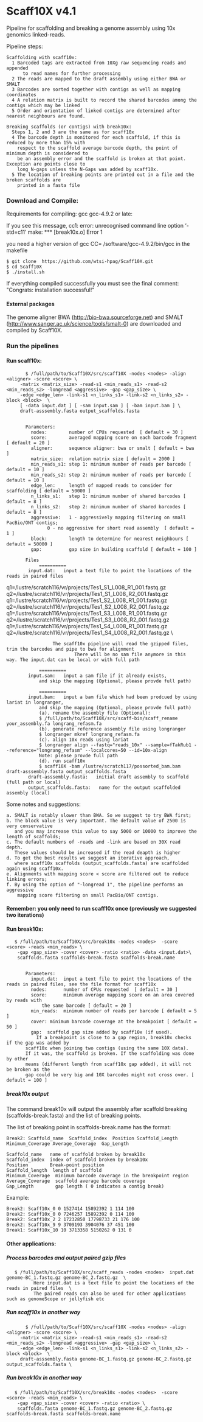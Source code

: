 # Scaff10X v4.1
Pipeline for scaffolding and breaking a genome assembly using 10x genomics linked-reads.

Pipeline steps:
        
    Scaffolding with scaff10x:
      1 Barcoded tags are extracted from 10Xg raw sequencing reads and appended 
          to read names for further processing
      2 The reads are mapped to the draft assembly using either BWA or SMALT
      3 Barcodes are sorted together with contigs as well as mapping coordinates
      4 A relation matrix is built to record the shared barcodes among the contigs which may be linked
      5 Order and orientation of linked contigs are determined after nearest neighbours are found. 
      
    Breaking scaffolds (or contigs) with break10x:
      Steps 1, 2 and 3 are the same as for scaff10x
      4 The barcode depth is monitored for each scaffold, if this is reduced by more than 15% with 
      	respect to the scaffold average barcode depth, the point of minimum depth is considered to 
		be an assembly error and the scaffold is broken at that point. Exception are points close to 
		long N-gaps unless the N-Gaps was added by scaff10x.
      5 The location of breaking points are printed out in a file and the broken scaffolds are 
      	printed in a fasta file
      

### Download and Compile:
Requirements for compiling: gcc gcc-4.9.2 or late:

If you see this message,
cc1: error: unrecognised command line option ‘-std=c11’
make: *** [break10x.o] Error 1

you need a higher version of gcc
CC= /software/gcc-4.9.2/bin/gcc in the makefile


    $ git clone  https://github.com/wtsi-hpag/Scaff10X.git 
    $ cd Scaff10X
    $ ./install.sh
		
If everything compiled successfully you must see the final comment: 
		"Congrats: installation successful!"		


#### External packages
The genome aligner BWA (http://bio-bwa.sourceforge.net) and SMALT (http://www.sanger.ac.uk/science/tools/smalt-0) are downloaded and compiled by Scaff10X.

### Run the pipelines

#### Run scaff10x:
           $ /full/path/to/Scaff10X/src/scaff10X -nodes <nodes> -align <aligner> -score <score> \
	   	 -matrix <matrix_size> -read-s1 <min_reads_s1> -read-s2 <min_reads_s2> -longread <aggressive> -gap <gap_size> \
		 -edge <edge_len> -link-s1 <n_links_s1> -link-s2 <n_links_s2> -block <block>  \
		 [ -data input.dat ] [ -sam input.sam ] [ -bam input.bam ] \
		 draft-asssembly.fasta output_scaffolds.fasta
           

	       Parameters:
             nodes:        number of CPUs requested  [ default = 30 ]
             score:        averaged mapping score on each barcode fragment [ default = 20 ]
             aligner:      sequence aligner: bwa or smalt [ default = bwa ]
             matrix_size:  relation matrix size [ default = 2000 ]
             min_reads_s1: step 1: minimum number of reads per barcode [ default = 10 ]
             min_reads_s2: step 2: minimum number of reads per barcode [ default = 10 ]
             edge_len:     length of mapped reads to consider for scaffolding [ default = 50000 ]
             n_links_s1:   step 1: minimum number of shared barcodes [ default = 8 ]
             n_links_s2:   step 2: minimum number of shared barcodes [ default = 8 ]
             aggressive:   1 - aggressively mapping filtering on small PacBio/ONT contigs; 
	     		   0 - no aggressive for short read assembly  [ default = 1 ]
             block:        length to determine for nearest neighbours [ default = 50000 ]
             gap:          gap size in building scaffold [ default = 100 ]
	     
	       Files
                ==========
	        input.dat:   input a text file to point the locations of the reads in paired files

q1=/lustre/scratch116/vr/projects/Tes1_S1_L008_R1_001.fastq.gz \
q2=/lustre/scratch116/vr/projects/Tes1_S1_L008_R2_001.fastq.gz \
q1=/lustre/scratch116/vr/projects/Tes1_S2_L008_R1_001.fastq.gz \
q2=/lustre/scratch116/vr/projects/Tes1_S2_L008_R2_001.fastq.gz \
q1=/lustre/scratch116/vr/projects/Tes1_S3_L008_R1_001.fastq.gz \
q2=/lustre/scratch116/vr/projects/Tes1_S3_L008_R2_001.fastq.gz \
q1=/lustre/scratch116/vr/projects/Tes1_S4_L008_R1_001.fastq.gz \
q2=/lustre/scratch116/vr/projects/Tes1_S4_L008_R2_001.fastq.gz \
 
		             The scaff10x pipeline will read the gzipped files, trim the barcodes and pipe to bwa for alignment	
                             There will be no sam file anymore in this way. The input.dat can be local or with full path

                ==========
	        input.sam:   input a sam file if it already exists, 
				and skip the mapping (Optional, please provde full path)

                ==========
	        input.bam:   input a bam file which had been prodcued by using lariat in longranger, 
				and skip the mapping (Optional, please provde full path)
				(a). rename the assembly file (Optional):
				$ /full/path/to/Scaff10X/src/scaff-bin/scaff_rename your_assembly.fa longrang_refasm.fa
				(b). generate reference assembly file using longranger
				$ longranger mkref longrang_refasm.fa 
				(c). align 10x reads using lariat
				$ longranger align --fastq="reads_10x" --sample=fTakRub1 --reference="longrang_refasm" --localcores=50 --id=10x-align 
				Note: please provde full path
				(d). run scaff10x 
				$ scaff10X -bam /lustre/scratch117/possorted_bam.bam draft-asssembly.fasta output_scaffolds.fasta 
	        draft-asssembly.fasta:   initial draft assembly to scaffold (full path or local)
	        output_scaffolds.fasta:   name for the output scaffolded assembly (local)

Some notes and suggestions:
            
	a. SMALT is notably slower than BWA. So we suggest to try BWA first;
	b. The block value is very important. The default value of 2500 is very conservative
	   and you may increase this value to say 5000 or 10000 to improve the length of scaffolds; 
	c. The default numbers of -reads and -link are based on 30X read depth. 
	   These values should be increased if the read deapth is higher
	d. To get the best results we suggest an iterative approach, 
	   where scaff10x scaffolds (output_scaffolds.fasta) are scaffolded again using scaff10x.
	e. Alignments with mapping score < score are filtered out to reduce linking errors;
	f. By using the option of "-longread 1", the pipeline performs an aggressive 
	    mapping score filtering on small PacBio/ONT contigs.  


#### Remember: you only need to run scaff10x once (previously we suggested two iterations)


#### Run break10x:
           
	   $ /full/path/to/Scaff10X/src/break10x -nodes <nodes>  -score <score> -reads <min_reads> \
		-gap <gap_size> -cover <cover> -ratio <ratio> -data <input.dat>\
		scaffolds.fasta scaffolds-break.fasta scaffolds-break.name	     
	    

	       Parameters:
	         input.dat:  input a text file to point the locations of the reads in paired files, see the file format for scaff10x
             nodes:      number of CPUs requested  [ default = 30 ]
             score:      minimum average mapping score on an area covered by reads with 
	     		 the same barcode [ default = 20 ]
             min_reads:  minimum number of reads per barcode [ default = 5 ]
	         cover: minimum barcode coverage at the breakpoint [ default = 50 ]
	         gap:  scaffold gap size added by scaff10x (if used). 
	     	   If a breakpoint is close to a gap region, break10x checks if the gap was added by  
		   scaff10x when joining two contigs (using the same 10X data). 
		   If it was, the scaffold is broken. If the scaffolding was done by other 
		   means (different length from scaff10x gap added), it will not be broken as the 
		   gap could be very big and 10X barcodes might not cross over. [ default = 100 ]
        
##### break10x output
The command break10x will output the assembly after scaffold breaking (scaffolds-break.fasta) and
the list of breaking points.

The list of breaking point  in scaffolds-break.name has the format:

	Break2: Scaffold_name  Scaffold_index  Position Scaffold_Length Minimum_Coverage Average_Coverage  Gap_Length
	
	Scaffold_name   name of scaffold broken by break10x
	Scaffold_index  index of scaffold broken by break10x
	Position        Break-point position
	Scaffold_length  length of scaffold
	Minimum_Coverage  minimum barcode coverage in the breakpoint region
	Average_Coverage  scaffold average barcode coverage
	Gap_Length        gap length ( 0 indicates a contig break)

Example:
	
	Break2: Scaff10x_0 0 1527414 15892392 1 114 100
	Break2: Scaff10x_0 0 7246257 15892392 0 114 100
	Break2: Scaff10x_2 2 17232850 17798733 21 176 100
	Break2: Scaff10x_9 9 3709193 3904076 37 451 100
	Break1: Scaff10x_10 10 3713358 5150262 0 131 0

#### Other applications:
           
##### Process barcodes and output paired gzip files
    
	   $ /full/path/to/Scaff10X/src/scaff_reads -nodes <nodes>  input.dat genome-BC_1.fastq.gz genome-BC_2.fastq.gz  \
              Here input.dat is a text file to point the locations of the reads in paired files  \
              The paired reads can also be used for other applications such as genomeScope or jellyfish etc
	    
##### Run scaff10x in another way   

           $ /full/path/to/Scaff10X/src/scaff10X -nodes <nodes> -align <aligner> -score <score> \
	   	 -matrix <matrix_size> -read-s1 <min_reads_s1> -read-s2 <min_reads_s2> -longread <aggressive> -gap <gap_size> \
		 -edge <edge_len> -link-s1 <n_links_s1> -link-s2 <n_links_s2> -block <block>  \
		 draft-asssembly.fasta genome-BC_1.fastq.gz genome-BC_2.fastq.gz output_scaffolds.fasta \
	    
##### Run break10x in another way   

	   $ /full/path/to/Scaff10X/src/break10x -nodes <nodes>  -score <score> -reads <min_reads> \
		-gap <gap_size> -cover <cover> -ratio <ratio> \
		scaffolds.fasta genome-BC_1.fastq.gz genome-BC_2.fastq.gz scaffolds-break.fasta scaffolds-break.name	     
	    


